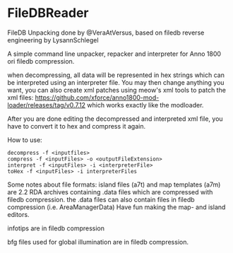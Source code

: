 # FileDBReader

FileDB Unpacking done by @VeraAtVersus, based on filedb reverse engineering by LysannSchlegel

A simple command line unpacker, repacker and interpreter for Anno 1800 ori filedb compression. 

when decompressing, all data will be represented in hex strings which can be interpreted using an interpreter file. You may then change anything you want, you can also create xml patches using meow's xml tools to patch the xml files: https://github.com/xforce/anno1800-mod-loader/releases/tag/v0.7.12 which works exactly like the modloader.

After you are done editing the decompressed and interpreted xml file, you have to convert it to hex and compress it again.

How to use: 

```
decompress -f <inputfiles>
compress -f <inputFiles> -o <outputFileExtension>
interpret -f <inputFiles> -i <interpreterFile>
toHex -f <inputFiles> -i interpreterFiles
```


Some notes about file formats:
island files (a7t) and map templates (a7m) are 2.2 RDA archives containing .data files which are compressed with filedb compression. 
the .data files can also contain files in filedb compression (i.e. AreaManagerData)
Have fun making the map- and island editors. 

infotips are in filedb compression

bfg files used for global illumination are in filedb compression. 









